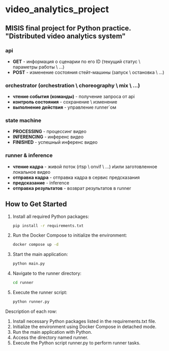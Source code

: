 # video_analytics_project

## MISIS final project for Python practice. "Distributed video analytics system"

### api
- **GET** - информация о сценарии по его ID (текущий статус \ параметры работы \ ...)
- **POST** - изменение состояния стейт-машины (запуск \ остановка \ ...)

### orchestrator (orchestration \ choreography \ mix \ ...)
- **чтение события (команды)** - получение запроса от api
- **контроль состояния** - сохранение \ изменение
- **выполнение действия** - управление runner`ом

### state machine
- **PROCESSING** - процессинг видео
- **INFERENCING** - инференс видео
- **FINISHED** - успешный инференс видео

### runner & inference
- **чтение кадра** - живой поток (rtsp \ onvif \ ...) и\или заготовленное локальное видео
- **отправка кадра** - отправка кадра в сервис предсказания
- **предсказание** - inference
- **отправка результатов** - возврат результатов в runner

## How to Get Started

1. Install all required Python packages:
   ```bash
   pip install -r requirements.txt
   ```
2. Run the Docker Compose to initialize the environment:
   ```bash
   docker compose up -d
   ```
3. Start the main application:
   ```bash
   python main.py
   ```
4. Navigate to the runner directory:
   ```bash
   cd runner
   ```
5. Execute the runner script:
   ```bash
   python runner.py
   ```

Description of each row:
1. Install necessary Python packages listed in the requirements.txt file.
2. Initialize the environment using Docker Compose in detached mode.
3. Run the main application with Python.
4. Access the directory named runner.
5. Execute the Python script runner.py to perform runner tasks.